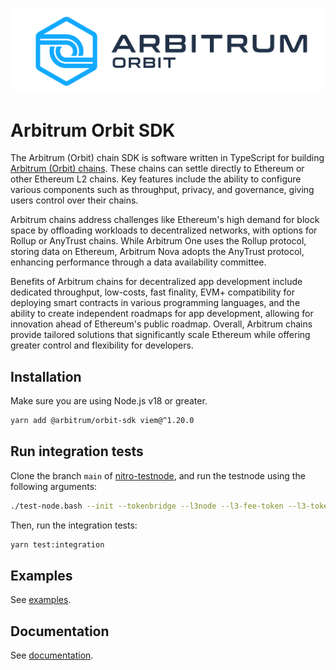 ![Arbitrum Orbit](orbit-primary.png)

# Arbitrum Orbit SDK

The Arbitrum (Orbit) chain SDK is software written in TypeScript for building [Arbitrum (Orbit) chains](https://arbitrum.io/orbit). These chains can settle directly to Ethereum or other Ethereum L2 chains. Key features include the ability to configure various components such as throughput, privacy, and governance, giving users control over their chains.

Arbitrum chains address challenges like Ethereum's high demand for block space by offloading workloads to decentralized networks, with options for Rollup or AnyTrust chains. While Arbitrum One uses the Rollup protocol, storing data on Ethereum, Arbitrum Nova adopts the AnyTrust protocol, enhancing performance through a data availability committee.

Benefits of Arbitrum chains for decentralized app development include dedicated throughput, low-costs, fast finality, EVM+ compatibility for deploying smart contracts in various programming languages, and the ability to create independent roadmaps for app development, allowing for innovation ahead of Ethereum's public roadmap. Overall, Arbitrum chains provide tailored solutions that significantly scale Ethereum while offering greater control and flexibility for developers.

## Installation

Make sure you are using Node.js v18 or greater.

```bash
yarn add @arbitrum/orbit-sdk viem@^1.20.0
```

## Run integration tests

Clone the branch `main` of [nitro-testnode](https://github.com/OffchainLabs/nitro-testnode), and run the testnode using the following arguments:

```bash
./test-node.bash --init --tokenbridge --l3node --l3-fee-token --l3-token-bridge
```

Then, run the integration tests:

```bash
yarn test:integration
```

## Examples

See [examples](./examples).

## Documentation

See [documentation](https://docs.arbitrum.io/launch-arbitrum-chain/a-gentle-introduction).
